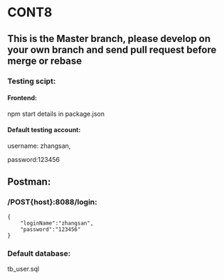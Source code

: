 # CONT8

## This is the Master branch, please develop on your own branch and send pull request before merge or rebase

### Testing scipt:

#### Frontend: 

npm start details in package.json

#### Default testing account: 

username: zhangsan,

password:123456

## Postman:

### /POST{host}:8088/login:
```
{
    "loginName":"zhangsan",
    "password":"123456"
}
```

### Default database: 

tb_user.sql
